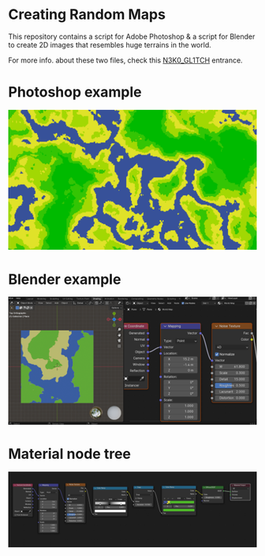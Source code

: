 # Creating Random Maps

This repository contains a script for Adobe Photoshop & a script for Blender to create 2D images that resembles huge terrains in the world.

For more info. about these two files, check this [N3K0_GL1TCH](https://neko-glitch.myportfolio.com/generating-r4nd0m-worlds) entrance.

# Photoshop example
![alt text](https://github.com/mupgarlic/Random-2D-Maps/blob/main/Photoshop_Example.png)

# Blender example
![alt text](https://github.com/mupgarlic/Random-2D-Maps/blob/main/Blender_Example.png)

# Material node tree
![alt text](https://github.com/mupgarlic/Random-2D-Maps/blob/main/Material_Prev.png)
